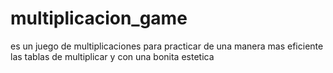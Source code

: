 # multiplicacion_game
es un juego de multiplicaciones para practicar de una manera mas eficiente las tablas de multiplicar y con una bonita estetica
